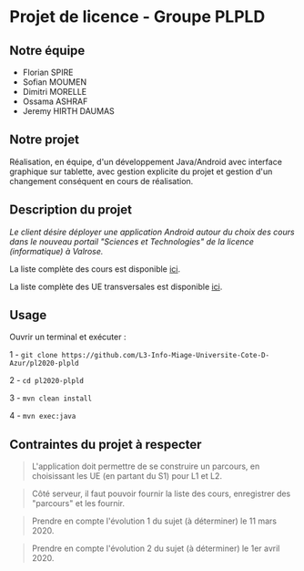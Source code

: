 # Projet de licence - Groupe PLPLD

## Notre équipe
- Florian SPIRE
- Sofian MOUMEN
- Dimitri MORELLE
- Ossama ASHRAF
- Jeremy HIRTH DAUMAS

## Notre projet
Réalisation, en équipe, d'un développement Java/Android avec interface graphique sur tablette, avec gestion explicite du projet et gestion d'un changement conséquent en cours de réalisation.

## Description du projet
*Le client désire déployer une application Android autour du choix des cours dans le nouveau portail "Sciences et Technologies" de la licence (informatique) à Valrose.*

La liste complète des cours est disponible [ici](https://lms.univ-cotedazur.fr/pluginfile.php/112034/course/section/17947/listes%20des%20cours%20semestre%201%20%C3%A0%204.xlsx).

La liste complète des UE transversales est disponible [ici](https://lms.univ-cotedazur.fr/pluginfile.php/112034/course/section/17947/plaquette_competences_transversales.pdf).

## Usage

Ouvrir un terminal et exécuter :

   1 - `git clone https://github.com/L3-Info-Miage-Universite-Cote-D-Azur/pl2020-plpld`
   
   2 - `cd pl2020-plpld`
   
   3 - `mvn clean install`   
   
   4 - `mvn exec:java`

            
                 

## Contraintes du projet à respecter
> L'application doit permettre de se construire un parcours, en choisissant les UE (en partant du S1) pour L1 et L2.

> Côté serveur, il faut pouvoir fournir la liste des cours, enregistrer des "parcours" et les fournir.

> Prendre en compte l'évolution 1 du sujet (à déterminer) le 11 mars 2020.

> Prendre en compte l'évolution 2 du sujet (à déterminer) le 1er avril 2020.
